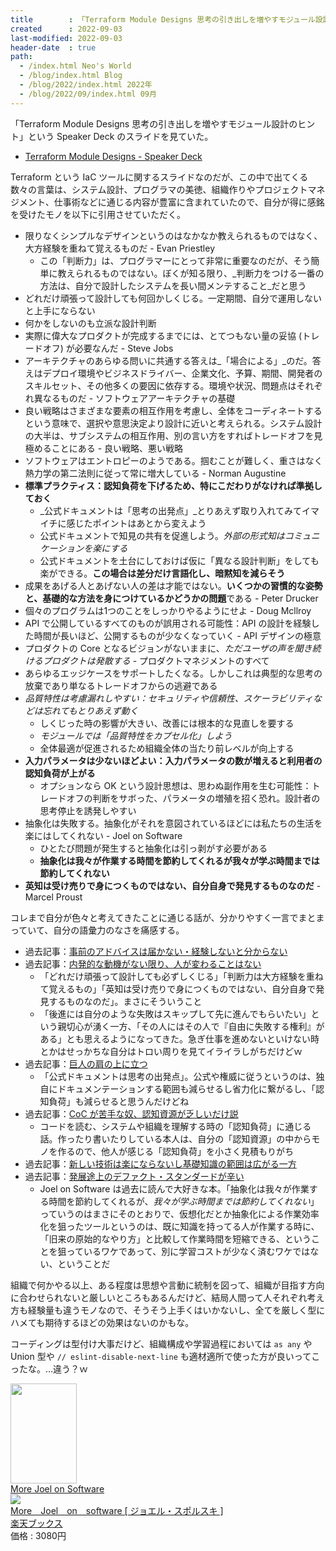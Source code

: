 ```yaml
---
title        : 「Terraform Module Designs 思考の引き出しを増やすモジュール設計のヒント」がめちゃ良い
created      : 2022-09-03
last-modified: 2022-09-03
header-date  : true
path:
  - /index.html Neo's World
  - /blog/index.html Blog
  - /blog/2022/index.html 2022年
  - /blog/2022/09/index.html 09月
---
```


「Terraform Module Designs 思考の引き出しを増やすモジュール設計のヒント」という Speaker Deck のスライドを見ていた。

- [Terraform Module Designs - Speaker Deck](https://speakerdeck.com/tmknom/terraform-module-designs)

Terraform という IaC ツールに関するスライドなのだが、この中で出てくる数々の言葉は、システム設計、プログラマの美徳、組織作りやプロジェクトマネジメント、仕事術などに通じる内容が豊富に含まれていたので、自分が得に感銘を受けたモノを以下に引用させていただく。

- 限りなくシンプルなデザインというのはなかなか教えられるものではなく、大方経験を重ねて覚えるものだ - Evan Priestley
  - この「判断力」は、プログラマーにとって非常に重要なのだが、そう簡単に教えられるものではない。ぼくが知る限り、_判断力をつける一番の方法は、自分で設計したシステムを長い間メンテすること_だと思う
- どれだけ頑張って設計しても何回かしくじる。一定期間、自分で運用しないと上手にならない
- 何かをしないのも立派な設計判断
- 実際に偉大なプロダクトが完成するまでには、とてつもない量の妥協 (トレードオフ) が必要なんだ - Steve Jobs
- アーキテクチャのあらゆる問いに共通する答えは_「場合による」_のだ。答えはデプロイ環境やビジネスドライバー、企業文化、予算、期間、開発者のスキルセット、その他多くの要因に依存する。環境や状況、問題点はそれぞれ異なるものだ - ソフトウェアアーキテクチャの基礎
- 良い戦略はさまざまな要素の相互作用を考慮し、全体をコーディネートするという意味で、選択や意思決定より設計に近いと考えられる。システム設計の大半は、サブシステムの相互作用、別の言い方をすればトレードオフを見極めることにある - 良い戦略、悪い戦略
- ソフトウェアはエントロピーのようである。掴むことが難しく、重さはなく熱力学の第二法則に従って常に増大している - Norman Augustine
- **標準プラクティス：認知負荷を下げるため、特にこだわりがなければ準拠しておく**
  - _公式ドキュメントは「思考の出発点」_とりあえず取り入れてみてイマイチに感じたポイントはあとから変えよう
  - 公式ドキュメントで知見の共有を促進しよう。_外部の形式知はコミュニケーションを楽にする_
  - 公式ドキュメントを土台にしておけば仮に「異なる設計判断」をしても楽ができる。**この場合は差分だけ言語化し、暗黙知を減らそう**
- 成果をあげる人とあげない人の差は才能ではない。**いくつかの習慣的な姿勢と、基礎的な方法を身につけているかどうかの問題**である - Peter Drucker
- 個々のプログラムは1つのことをしっかりやるようにせよ - Doug Mcllroy
- API で公開しているすべてのものが誤用される可能性：API の設計を経験した時間が長いほど、公開するものが少なくなっていく - API デザインの極意
- プロダクトの Core となるビジョンがないままに、_ただユーザの声を聞き続けるプロダクトは発散する_ - プロダクトマネジメントのすべて
- あらゆるエッジケースをサポートしたくなる。しかしこれは典型的な思考の放棄であり単なるトレードオフからの逃避である
- _品質特性は考慮漏れしやすい：セキュリティや信頼性、スケーラビリティなどは忘れてもとりあえず動く_
  - しくじった時の影響が大きい、改善には根本的な見直しを要する
  - _モジュールでは「品質特性をカプセル化」しよう_
  - 全体最適が促進されるため組織全体の当たり前レベルが向上する
- **入力パラメータは少ないほどよい：入力パラメータの数が増えると利用者の認知負荷が上がる**
  - オプションなら OK という設計思想は、思わぬ副作用を生む可能性：トレードオフの判断をサボった、パラメータの増殖を招く恐れ。設計者の思考停止を誘発しやすい
- 抽象化は失敗する。抽象化がそれを意図されているほどには私たちの生活を楽にはしてくれない - Joel on Software
  - ひとたび問題が発生すると抽象化は引っ剥がす必要がある
  - **抽象化は我々が作業する時間を節約してくれるが我々が学ぶ時間までは節約してくれない**
- **英知は受け売りで身につくものではない、自分自身で発見するものなのだ** - Marcel Proust

コレまで自分が色々と考えてきたことに通じる話が、分かりやすく一言でまとまっていて、自分の語彙力のなさを痛感する。

- 過去記事：[事前のアドバイスは届かない・経験しないと分からない](/blog/2022/05/22-01.html)
- 過去記事：[内発的な動機がない限り、人が変わることはない](/blog/2022/06/12-01.html)
  - 「どれだけ頑張って設計しても必ずしくじる」「判断力は大方経験を重ねて覚えるもの」「英知は受け売りで身につくものではない、自分自身で発見するものなのだ」。まさにそういうこと
  - 「後進には自分のような失敗はスキップして先に進んでもらいたい」という親切心が湧く一方、「その人にはその人で『自由に失敗する権利』がある」とも思えるようになってきた。急ぎ仕事を進めないといけない時とかはせっかちな自分はトロい周りを見てイライラしがちだけどｗ
- 過去記事：[巨人の肩の上に立つ](/blog/2021/04/29-01.html)
  - 「公式ドキュメントは思考の出発点」。公式や権威に従うというのは、独自にドキュメンテーションする範囲も減らせるし省力化に繋がるし、「認知負荷」も減らせると思うんだけどね
- 過去記事：[CoC が苦手な奴、認知資源が乏しいだけ説](/blog/2021/08/05-01.html)
  - コードを読む、システムや組織を理解する時の「認知負荷」に通じる話。作ったり書いたりしている本人は、自分の「認知資源」の中からモノを作るので、他人が感じる「認知負荷」を小さく見積もりがち
- 過去記事：[新しい技術は楽にならないし基礎知識の範囲は広がる一方](/blog/2021/11/03-01.html)
- 過去記事：[発展途上のデファクト・スタンダードが辛い](/blog/2022/01/09-01.html)
  - Joel on Software は過去に読んで大好きな本。「抽象化は我々が作業する時間を節約してくれるが、_我々が学ぶ時間までは節約してくれない_」っていうのはまさにそのとおりで、仮想化だとか抽象化による作業効率化を狙ったツールというのは、既に知識を持ってる人が作業する時に、「旧来の原始的なやり方」と比較して作業時間を短縮できる、ということを狙っているワケであって、別に学習コストが少なく済むワケではない、ということだ

組織で何かやる以上、ある程度は思想や言動に統制を図って、組織が目指す方向に合わせられないと厳しいところもあるんだけど、結局人間って人それぞれ考え方も経験量も違うモノなので、そうそう上手くはいかないし、全てを厳しく型にハメても期待するほどの効果はないのかもな。

コーディングは型付け大事だけど、組織構成や学習過程においては `as any` や Union 型や `// eslint-disable-next-line` も適材適所で使った方が良いってこったな。…違う？ｗ

<div class="ad-amazon">
  <div class="ad-amazon-image">
    <a href="https://www.amazon.co.jp/dp/1430209879?tag=neos21-22&amp;linkCode=osi&amp;th=1&amp;psc=1">
      <img src="https://m.media-amazon.com/images/I/51gbtALMz+L._SL160_.jpg" width="106" height="160">
    </a>
  </div>
  <div class="ad-amazon-info">
    <div class="ad-amazon-title">
      <a href="https://www.amazon.co.jp/dp/1430209879?tag=neos21-22&amp;linkCode=osi&amp;th=1&amp;psc=1">More Joel on Software</a>
    </div>
  </div>
</div>

<div class="ad-rakuten">
  <div class="ad-rakuten-image">
    <a href="https://hb.afl.rakuten.co.jp/hgc/g00q0722.waxyc9ff.g00q0722.waxyd017/?pc=https%3A%2F%2Fitem.rakuten.co.jp%2Fbook%2F6034420%2F&amp;m=http%3A%2F%2Fm.rakuten.co.jp%2Fbook%2Fi%2F13171000%2F">
      <img src="https://thumbnail.image.rakuten.co.jp/@0_mall/book/cabinet/8925/9784798118925.jpg?_ex=128x128">
    </a>
  </div>
  <div class="ad-rakuten-info">
    <div class="ad-rakuten-title">
      <a href="https://hb.afl.rakuten.co.jp/hgc/g00q0722.waxyc9ff.g00q0722.waxyd017/?pc=https%3A%2F%2Fitem.rakuten.co.jp%2Fbook%2F6034420%2F&amp;m=http%3A%2F%2Fm.rakuten.co.jp%2Fbook%2Fi%2F13171000%2F">More　Joel　on　software [ ジョエル・スポルスキ ]</a>
    </div>
    <div class="ad-rakuten-shop">
      <a href="https://hb.afl.rakuten.co.jp/hgc/g00q0722.waxyc9ff.g00q0722.waxyd017/?pc=https%3A%2F%2Fwww.rakuten.co.jp%2Fbook%2F&amp;m=http%3A%2F%2Fm.rakuten.co.jp%2Fbook%2F">楽天ブックス</a>
    </div>
    <div class="ad-rakuten-price">価格 : 3080円</div>
  </div>
</div>
